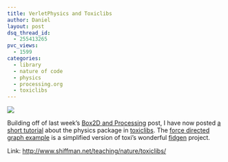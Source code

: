 ```yaml
---
title: VerletPhysics and Toxiclibs
author: Daniel
layout: post
dsq_thread_id:
  - 255413265
pvc_views:
  - 1599
categories:
  - library
  - nature of code
  - physics
  - processing.org
  - toxiclibs
---
```

<p><a href="http://www.shiffman.net/teaching/nature/toxiclibs/"><img src="http://www.shiffman.net/itp/classes/nature/toxiclibs_2010/fdg.jpg"/></a></p>
<p>Building off of last week&#8217;s <a href="http://www.shiffman.net/2010/02/08/box2d-and-processing/">Box2D and Processing</a> post, I have now posted <a href="http://www.shiffman.net/teaching/nature/toxiclibs/">a short tutorial</a> about the physics package in <a href="http://toxiclibs.org/">toxiclibs</a>.   The <a href="http://www.shiffman.net/itp/classes/nature/toxiclibs_2010/forcedirectedgraph">force directed graph example</a> is a simplified version of toxi&#8217;s wonderful <a href="http://code.google.com/p/fidgen/">fidgen</a> project. </p>
<p>Link: <a href="http://www.shiffman.net/teaching/nature/toxiclibs/">http://www.shiffman.net/teaching/nature/toxiclibs/</a></p>
